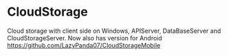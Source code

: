 # CloudStorage
Cloud storage with client side on Windows, APIServer, DataBaseServer and CloudStorageServer.
Now also has version for Android https://github.com/LazyPanda07/CloudStorageMobile
